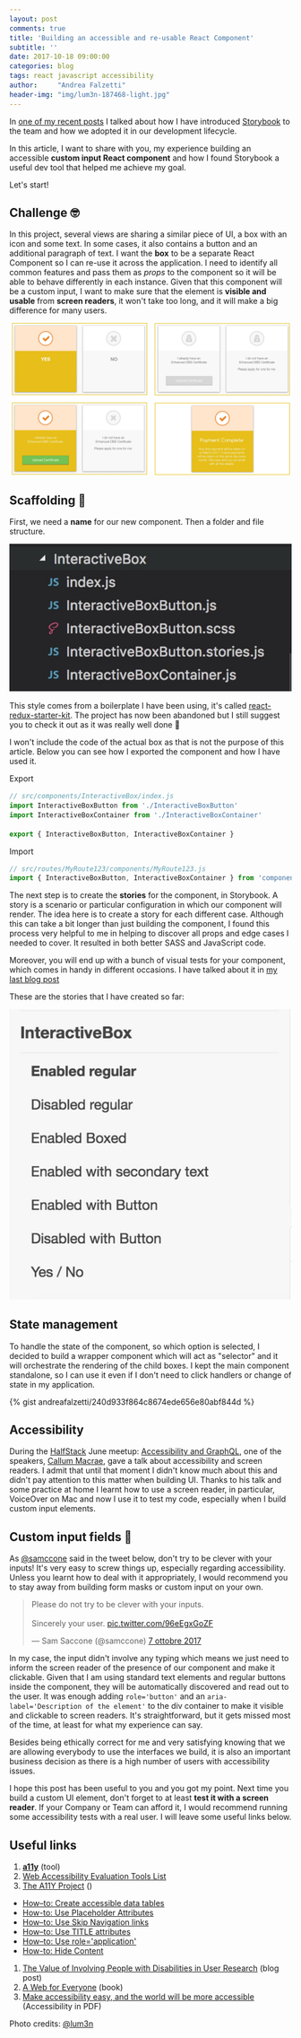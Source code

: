 ```yaml
---
layout: post
comments: true
title: 'Building an accessible and re-usable React Component'
subtitle: ''
date: 2017-10-18 09:00:00
categories: blog
tags: react javascript accessibility
author:     "Andrea Falzetti"
header-img: "img/lum3n-187468-light.jpg"
---
```


In [one of my recent posts](https://medium.com/@andreafalzetti/bundling-react-15-bootstrap-4-storybook-3-with-webpack-2-d65383e1825a) I talked about how I have introduced [Storybook](https://storybook.js.org/) to the team and how we adopted it in our development lifecycle.

In this article, I want to share with you, my experience building an accessible **custom input React component** and how I found Storybook a useful dev tool that helped me achieve my goal.

Let's start!

## Challenge 🤓
In this project, several views are sharing a similar piece of UI, a box with an icon and some text. In some cases, it also contains a button and an additional paragraph of text. I want the **box** to be a separate React Component so I can re-use it across the application. I need to identify all common features and pass them as _props_ to the component so it will be able to behave differently in each instance. Given that this component will be a custom input, I want to make sure that the element is **visible and usable** from **screen readers**, it won't take too long, and it will make a big difference for many users.

![interactive-bot-button-designs](/img/2017/07/interactive-bot-button-designs.jpg)

## Scaffolding 👷

First, we need a **name** for our new component. Then a folder and file structure.

![interactive-box-folder-stracture](/img/2017/07/interactive-box-folder-stracture.jpg)

This style comes from a boilerplate I have been using, it's called [react-redux-starter-kit](https://github.com/davezuko/react-redux-starter-kit). The project has now been abandoned but I still suggest you to check it out as it was really well done 💪

I won't include the code of the actual box as that is not the purpose of this article. Below you can see how I exported the component and how I have used it.

Export

```js
// src/components/InteractiveBox/index.js
import InteractiveBoxButton from './InteractiveBoxButton'
import InteractiveBoxContainer from './InteractiveBoxContainer'

export { InteractiveBoxButton, InteractiveBoxContainer }
```

Import

```js
// src/routes/MyRoute123/components/MyRoute123.js
import { InteractiveBoxButton, InteractiveBoxContainer } from 'components/InteractiveBox'
```

The next step is to create the **stories** for the component, in Storybook. A story is a scenario or particular configuration in which our component will render. The idea here is to create a story for each different case. Although this can take a bit longer than just building the component, I found this process very helpful to me in helping to discover all props and edge cases I needed to cover. It resulted in both better SASS and JavaScript code.

Moreover, you will end up with a bunch of visual tests for your component, which comes in handy in different occasions. I have talked about it in [my last blog post](https://medium.com/@andreafalzetti/bundling-react-15-bootstrap-4-storybook-3-with-webpack-2-d65383e1825a#4949)

These are the stories that I have created so far:

![interactive-box-stories](/img/2017/07/interactive-box-stories.jpg)

## State management

To handle the state of the component, so which option is selected, I decided to build a wrapper component which will act as "selector" and it will orchestrate the rendering of the child boxes. I kept the main component standalone, so I can use it even if I don't need to click handlers or change of state in my application.

{% gist andreafalzetti/240d933f864c8674ede656e80abf844d %}

## Accessibility

During the [HalfStack](https://www.meetup.com/halfstack/) June meetup: [Accessibility and GraphQL](https://www.meetup.com/halfstack/events/238826210/), one of the speakers, [Callum Macrae](http://macr.ae/), gave a talk about accessibility and screen readers. I admit that until that moment I didn't know much about this and didn't pay attention to this matter when building UI. Thanks to his talk and some practice at home I learnt how to use a screen reader, in particular, VoiceOver on Mac and now I use it to test my code, especially when I build custom input elements.

## Custom input fields 🤔

As [@samccone](https://twitter.com/samccone) said in the tweet below, don't try to be clever with your inputs! It's very easy to screw things up, especially regarding accessibility. Unless you learnt how to deal with it appropriately, I would recommend you to stay away from building form masks or custom input on your own.

<blockquote class="twitter-tweet tw-align-center" data-lang="it"><p lang="en" dir="ltr">Please do not try to be clever with your inputs.<br><br>Sincerely your user. <a href="https://t.co/96eEgxGoZF">pic.twitter.com/96eEgxGoZF</a></p>&mdash; Sam Saccone (@samccone) <a href="https://twitter.com/samccone/status/916720237357105152?ref_src=twsrc%5Etfw">7 ottobre 2017</a></blockquote>
<script async src="//platform.twitter.com/widgets.js" charset="utf-8"></script>

In my case, the input didn't involve any typing which means we just need to inform the screen reader of the presence of our component and make it clickable. Given that I am using standard text elements and regular buttons inside the component, they will be automatically discovered and read out to the user. It was enough adding `role='button'` and an `aria-label='Description of the element'` to the div container to make it visible and clickable to screen readers. It's straightforward, but it gets missed most of the time, at least for what my experience can say.

Besides being ethically correct for me and very satisfying knowing that we are allowing everybody to use the interfaces we build, it is also an important business decision as there is a high number of users with accessibility issues.

I hope this post has been useful to you and you got my point. Next time you build a custom UI element, don't forget to at least **test it with a screen reader**. If your Company or Team can afford it, I would recommend running some accessibility tests with a real user. I will leave some useful links below.

## Useful links

1. **[a11y](https://www.npmjs.com/package/a11y)** (tool)
1. [Web Accessibility Evaluation Tools List](https://www.w3.org/WAI/ER/tools/)
1. [The A11Y Project](http://a11yproject.com/) ()
  * [How–to: Create accessible data tables](http://a11yproject.com/posts/accessible-data-tables/)
  * [How-to: Use Placeholder Attributes](http://a11yproject.com/posts/placeholder-input-elements/)
  * [How–to: Use Skip Navigation links](http://a11yproject.com/posts/skip-nav-links/)
  * [How–to: Use TITLE attributes](http://a11yproject.com/posts/title-attributes/)
  * [How–to: Use role='application'](http://a11yproject.com/posts/how-to-use-application-role/)
  * [How-to: Hide Content](http://a11yproject.com/posts/how-to-hide-content/)
1. [The Value of Involving People with Disabilities in User Research](https://www.usertesting.com/blog/2014/03/04/the-value-of-involving-people-with-disabilities-in-user-research/) (blog post)
1. [A Web for Everyone](http://rosenfeldmedia.com/books/a-web-for-everyone/) (book)
1. [Make accessibility easy, and the world will be more accessible](http://rosenfeldmedia.com/a-web-for-everyone/make-accessibility-easy/) (Accessibility in PDF)

Photo credits: [@lum3n](https://unsplash.com/photos/ck3HFWw2OiM)

